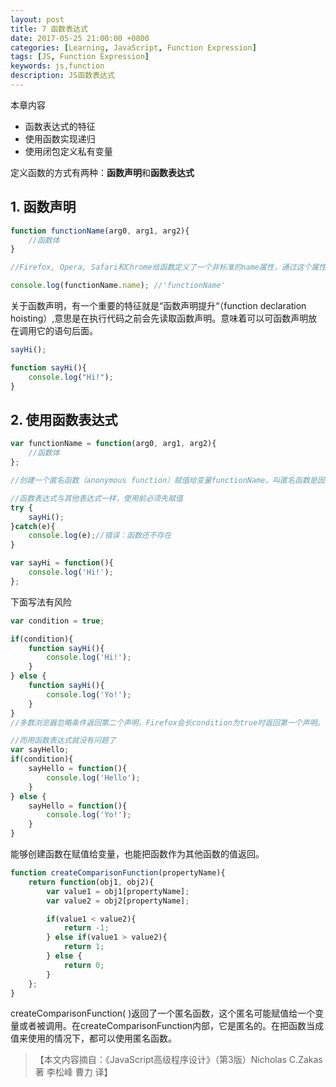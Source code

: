 ```yaml
---
layout: post
title: 7 函数表达式
date: 2017-05-25 21:00:00 +0800
categories: [Learning, JavaScript, Function Expression]
tags: [JS, Function Expression]
keywords: js,function
description: JS函数表达式
---
```


本章内容

- 函数表达式的特征
- 使用函数实现递归
- 使用闭包定义私有变量


定义函数的方式有两种：**函数声明**和**函数表达式**

## 1. 函数声明

```js
function functionName(arg0, arg1, arg2){
	//函数体
}

//Firefox, Opera, Safari和Chrome给函数定义了一个非标准的name属性，通过这个属性可以访问到给函数制定的名字。这个属性永远等于在function关键字后面的标识符

console.log(functionName.name);	//'functionName'
```

关于函数声明，有一个重要的特征就是“函数声明提升“（function declaration hoisting）,意思是在执行代码之前会先读取函数声明。意味着可以可函数声明放在调用它的语句后面。
```js
sayHi();

function sayHi(){
	console.log("Hi!");
}
```

## 2. 使用函数表达式

```js
var functionName = function(arg0, arg1, arg2){
	//函数体
};

//创建一个匿名函数（anonymous function）赋值给变量functionName。叫匿名函数是因为function后面没有标识符。（匿名函数有时候也叫拉姆达函数lamda function）匿名函数的name属性是空字符串。

//函数表达式与其他表达式一样，使用前必须先赋值
try {
	sayHi();
}catch(e){
	console.log(e);//错误：函数还不存在
}

var sayHi = function(){
	console.log('Hi!');
};
```

下面写法有风险

```js
var condition = true;

if(condition){
	function sayHi(){
		console.log('Hi!');
	}
} else {
	function sayHi(){
		console.log('Yo!');
	}
}
//多数浏览器忽略条件返回第二个声明，Firefox会长condition为true时返回第一个声明。

//而用函数表达式就没有问题了
var sayHello;
if(condition){
	sayHello = function(){
		console.log('Hello');
	}
} else {
	sayHello = function(){
		console.log('Yo!');
	}
}
```

能够创建函数在赋值给变量，也能把函数作为其他函数的值返回。

```js
function createComparisonFunction(propertyName){
	return function(obj1, obj2){
		var value1 = obj1[propertyName];
		var value2 = obj2[propertyName];

		if(value1 < value2){
			return -1;
		} else if(value1 > value2){
			return 1;
		} else {
			return 0;
		}
	};
}
```

createComparisonFunction( )返回了一个匿名函数，这个匿名可能赋值给一个变量或者被调用。在createComparisonFunction内部，它是匿名的。在把函数当成值来使用的情况下，都可以使用匿名函数。

>【本文内容摘自：《JavaScript高级程序设计》（第3版）Nicholas C.Zakas 著   李松峰 曹力 译】